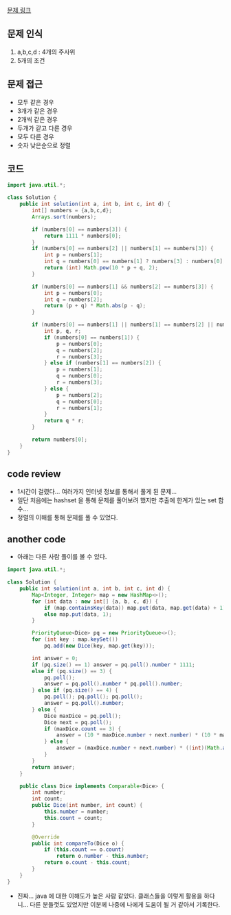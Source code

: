 [문제 링크](https://school.programmers.co.kr/learn/courses/30/lessons/181916)

## 문제 인식

1. a,b,c,d : 4개의 주사위
2. 5개의 조건

## 문제 접근

- 모두 같은 경우
- 3개가 같은 경우
- 2개씩 같은 경우
- 두개가 같고 다른 경우
- 모두 다른 경우
- 숫자 낮은순으로 정렬

## 코드

```java
import java.util.*;

class Solution {
    public int solution(int a, int b, int c, int d) {
        int[] numbers = {a,b,c,d};
        Arrays.sort(numbers);

        if (numbers[0] == numbers[3]) {
            return 1111 * numbers[0];
        }
        if (numbers[0] == numbers[2] || numbers[1] == numbers[3]) {
            int p = numbers[1];
            int q = numbers[0] == numbers[1] ? numbers[3] : numbers[0];
            return (int) Math.pow(10 * p + q, 2);
        }

        if (numbers[0] == numbers[1] && numbers[2] == numbers[3]) {
            int p = numbers[0];
            int q = numbers[2];
            return (p + q) * Math.abs(p - q);
        }

        if (numbers[0] == numbers[1] || numbers[1] == numbers[2] || numbers[2] == numbers[3]) {
            int p, q, r;
            if (numbers[0] == numbers[1]) {
                p = numbers[0];
                q = numbers[2];
                r = numbers[3];
            } else if (numbers[1] == numbers[2]) {
                p = numbers[1];
                q = numbers[0];
                r = numbers[3];
            } else {
                p = numbers[2];
                q = numbers[0];
                r = numbers[1];
            }
            return q * r;
        }

        return numbers[0];
    }
}
```

## code review

- 1시간이 걸렸다... 여러가지 인터넷 정보를 통해서 풀게 된 문제...
- 일단 처음에는 hashset 을 통해 문제를 풀어보려 했지만 추출에 한계가 있는 set 함수...
- 정렬의 이해를 통해 문제를 풀 수 있었다.

## another code

- 아래는 다른 사람 풀이를 볼 수 있다.

```java
import java.util.*;

class Solution {
    public int solution(int a, int b, int c, int d) {
        Map<Integer, Integer> map = new HashMap<>();
        for (int data : new int[] {a, b, c, d}) {
            if (map.containsKey(data)) map.put(data, map.get(data) + 1);
            else map.put(data, 1);
        }

        PriorityQueue<Dice> pq = new PriorityQueue<>();
        for (int key : map.keySet())
            pq.add(new Dice(key, map.get(key)));

        int answer = 0;
        if (pq.size() == 1) answer = pq.poll().number * 1111;
        else if (pq.size() == 3) {
            pq.poll();
            answer = pq.poll().number * pq.poll().number;
        } else if (pq.size() == 4) {
            pq.poll(); pq.poll(); pq.poll();
            answer = pq.poll().number;
        } else {
            Dice maxDice = pq.poll();
            Dice next = pq.poll();
            if (maxDice.count == 3) {
                answer = (10 * maxDice.number + next.number) * (10 * maxDice.number + next.number);
            } else {
                answer = (maxDice.number + next.number) * ((int)(Math.abs(maxDice.number - next.number)));
            }
        }
        return answer;
    }

    public class Dice implements Comparable<Dice> {
        int number;
        int count;
        public Dice(int number, int count) {
            this.number = number;
            this.count = count;
        }

        @Override
        public int compareTo(Dice o) {
            if (this.count == o.count)
                return o.number - this.number;
            return o.count - this.count;
        }
    }
}

```

- 진짜... java 에 대한 이해도가 높은 사람 같았다. 클래스들을 이렇게 활용을 하다니... 다른 분들껏도 있었지만 이분께 나중에 나에게 도움이 될 거 같아서 기록한다.
